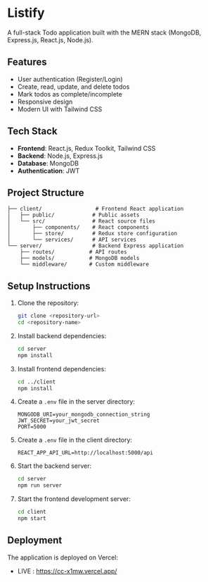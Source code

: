 # Listify

A full-stack Todo application built with the MERN stack (MongoDB, Express.js, React.js, Node.js).

## Features

- User authentication (Register/Login)
- Create, read, update, and delete todos
- Mark todos as complete/incomplete
- Responsive design
- Modern UI with Tailwind CSS

## Tech Stack

- **Frontend**: React.js, Redux Toolkit, Tailwind CSS
- **Backend**: Node.js, Express.js
- **Database**: MongoDB
- **Authentication**: JWT

## Project Structure

```
├── client/                 # Frontend React application
│   ├── public/            # Public assets
│   └── src/               # React source files
│       ├── components/    # React components
│       ├── store/         # Redux store configuration
│       └── services/      # API services
└── server/                # Backend Express application
    ├── routes/           # API routes
    ├── models/           # MongoDB models
    └── middleware/       # Custom middleware
```

## Setup Instructions

1. Clone the repository:
   ```bash
   git clone <repository-url>
   cd <repository-name>
   ```

2. Install backend dependencies:
   ```bash
   cd server
   npm install
   ```

3. Install frontend dependencies:
   ```bash
   cd ../client
   npm install
   ```

4. Create a `.env` file in the server directory:
   ```
   MONGODB_URI=your_mongodb_connection_string
   JWT_SECRET=your_jwt_secret
   PORT=5000
   ```

5. Create a `.env` file in the client directory:
   ```
   REACT_APP_API_URL=http://localhost:5000/api
   ```

6. Start the backend server:
   ```bash
   cd server
   npm run server
   ```

7. Start the frontend development server:
   ```bash
   cd client
   npm start
   ```

## Deployment

The application is deployed on Vercel:
- LIVE : https://cc-x1mw.vercel.app/
 
